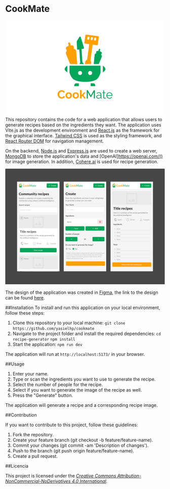 # CookMate

![Logo CookMate](/client/public/cover.png)
This repository contains the code for a web application that allows users to generate recipes based on the ingredients they want. The application uses Vite.js as the development environment and [React.js](https://beta.reactjs.org/) as the framework for the graphical interface. [Tailwind CSS](https://tailwindcss.com/) is used as the styling framework, and [React Router DOM](https://reactrouter.com/en/main) for navigation management.

On the backend, [Node.js](https://nodejs.org/es/) and [Express.js](https://expressjs.com/) are used to create a web server, [MongoDB](https://www.mongodb.com/) to store the application's data and [OpenAI]https://openai.com/() for image generation. In addition, [Cohere.ai](https://cohere.ai/) is used for recipe generation.

![Application interface](/client/public/ui.jpg)

The design of the application was created in [Figma](https://www.figma.com/), the link to the design can be found [here](https://www.figma.com/file/qesy1MrZhwY0NpAfxw2DrU/Hackathon-%7C-CookMate?node-id=39%3A441&t=dK5i1pDyGaRwceaS-1).


##Installation
To install and run this application on your local environment, follow these steps:

1. Clone this repository to your local machine:
   `git clone https://github.com/yasielhp/cookmate`
2. Navigate to the project folder and install the required dependencies:
   `cd recipe-generator`
   `npm install`
3. Start the application:
   `npm run dev`


The application will run at `http://localhost:5173/` in your browser.

##Usage

1. Enter your name.
2. Type or scan the ingredients you want to use to generate the recipe.
3. Select the number of people for the recipe.
4. Select if you want to generate the image of the recipe as well.
5. Press the "Generate" button.

The application will generate a recipe and a corresponding recipe image.


##Contribution

If you want to contribute to this project, follow these guidelines:

1. Fork the repository.
2. Create your feature branch (git checkout -b feature/feature-name).
3. Commit your changes (git commit -am 'Description of changes').
4. Push to the branch (git push origin feature/feature-name).
5. Create a pull request.


##Licencia

This project is licensed under the _[Creative Commons Attribution-NonCommercial-NoDerivatives 4.0 International](https://creativecommons.org/licenses/by-nc-nd/4.0/)._